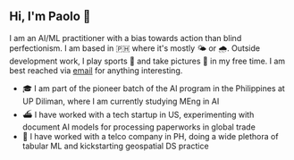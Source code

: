 ## Hi, I'm Paolo 👋

I am an AI/ML practitioner with a bias towards action than blind perfectionism. I am based in 🇵🇭 where it's mostly 🌤️ or 🌧️. Outside development work, I play sports 🎾 and take pictures 📸 in my free time. I am best reached via [email](joshuaacilo.13@gmail.com) for anything interesting.

- 🎓 I am part of the pioneer batch of the AI program in the Philippines at UP Diliman, where I am currently studying MEng in AI
- ⛴️ I have worked with a tech startup in US, experimenting with document AI models for processing paperworks in global trade
- 📡 I have worked with a telco company in PH, doing a wide plethora of tabular ML and kickstarting geospatial DS practice

<!--
**jpacil0/jpacil0** is a ✨ _special_ ✨ repository because its `README.md` (this file) appears on your GitHub profile.

Here are some ideas to get you started:

- 🔭 I’m currently working on ...
- 🌱 I’m currently learning ...
- 👯 I’m looking to collaborate on ...
- 🤔 I’m looking for help with ...
- 💬 Ask me about ...
- 📫 How to reach me: ...
- 😄 Pronouns: ...
- ⚡ Fun fact: ...
-->
